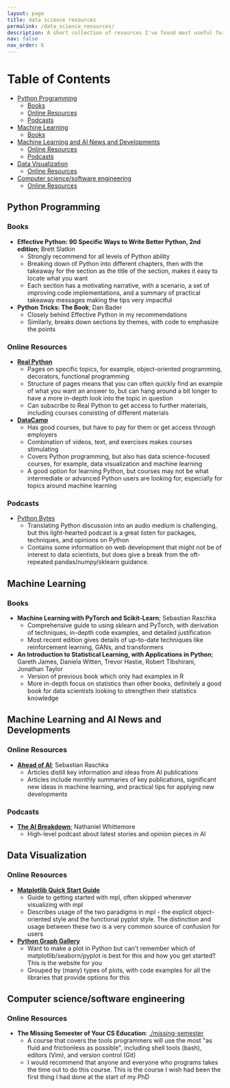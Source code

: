 ```yaml
---
layout: page
title: data science resources
permalink: /data_science_resources/
description: A short collection of resources I've found most useful for learning and revisiting python programming, machine learning, and data visualization.
nav: false
nav_order: 6
---
```


# Table of Contents

- [Python Programming](#python-programming)
  - [Books](#books)
  - [Online Resources](#online-resources)
  - [Podcasts](#podcasts)
- [Machine Learning](#machine-learning)
  - [Books](#books-1)
- [Machine Learning and AI News and Developments](#machine-learning-and-ai-news-and-developments)
  - [Online Resources](#online-resources)
  - [Podcasts](#podcasts-1)
- [Data Visualization](#data-visualization)
  - [Online Resources](#online-resources-2)
- [Computer science/software engineering](#computer-sciencesoftware-engineering)
  - [Online Resources](#online-resources-3)

## Python Programming

### Books

- **Effective Python: 90 Specific Ways to Write Better Python, 2nd edition**; Brett Slatkin
  - Strongly recommend for all levels of Python ability
  - Breaking down of Python into different chapters, then with the takeaway for the section as the title of the section, makes it easy to locate what you want
  - Each section has a motivating narrative, with a scenario, a set of improving code implementations, and a summary of practical takeaway messages making the tips very impactful
- **Python Tricks: The Book**; Dan Bader
  - Closely behind Effective Python in my recommendations
  - Similarly, breaks down sections by themes, with code to emphasize the points

### Online Resources

- [**Real Python**](https://realpython.com/)
  - Pages on specific topics, for example, object-oriented programming, decorators, functional programming
  - Structure of pages means that you can often quickly find an example of what you want an answer to, but can hang around a bit longer to have a more in-depth look into the topic in question
  - Can subscribe to Real Python to get access to further materials, including courses consisting of different materials
- [**DataCamp**](https://www.datacamp.com/)
  - Has good courses, but have to pay for them or get access through employers
  - Combination of videos, text, and exercises makes courses stimulating
  - Covers Python programming, but also has data science-focused courses, for example, data visualization and machine learning
  - A good option for learning Python, but courses may not be what intermediate or advanced Python users are looking for, especially for topics around machine learning

### Podcasts

- [Python Bytes](https://open.spotify.com/show/5o8820UB982QGwS4GYMGx9)
  - Translating Python discussion into an audio medium is challenging, but this light-hearted podcast is a great listen for packages, techniques, and opinions on Python
  - Contains some information on web development that might not be of interest to data scientists, but does give a break from the oft-repeated pandas/numpy/sklearn guidance.

## Machine Learning

### Books

- **Machine Learning with PyTorch and Scikit-Learn**; Sebastian Raschka
  - Comprehensive guide to using sklearn and PyTorch, with derivation of techniques, in-depth code examples, and detailed justification
  - Most recent edition gives details of up-to-date techniques like reinforcement learning, GANs, and transformers
- **An Introduction to Statistical Learning, with Applications in Python**; Gareth James, Daniela Witten, Trevor Hastie, Robert Tibshirani, Jonathan Taylor
  - Version of previous book which only had examples in R
  - More in-depth focus on statistics than other books, definitely a good book for data scientists looking to strengthen their statistics knowledge

## Machine Learning and AI News and Developments

### Online Resources

- [**Ahead of AI**](https://magazine.sebastianraschka.com/); Sebastian Raschka
  - Articles distill key information and ideas from AI publications
  - Articles include monthly summaries of key publications, significant new ideas in machine learning, and practical tips for applying new developments

### Podcasts

- [**The AI Breakdown**](https://open.spotify.com/show/7gKwwMLFLc6RmjmRpbMtEO); Nathaniel Whittemore
  - High-level podcast about latest stories and opinion pieces in AI

## Data Visualization

### Online Resources

- [**Matplotlib Quick Start Guide**](https://matplotlib.org/stable/users/explain/quick_start.html)
  - Guide to getting started with mpl, often skipped whenever visualizing with mpl
  - Describes usage of the two paradigms in mpl - the explicit object-oriented style and the functional pyplot style. The distinction and usage between these two is a very common source of confusion for users
- [**Python Graph Gallery**](https://python-graph-gallery.com/)
  - Want to make a plot in Python but can't remember which of matplotlib/seaborn/pyplot is best for this and how you get started? This is the website for you
  - Grouped by (many) types of plots, with code examples for all the libraries that provide options for this

## Computer science/software engineering

### Online Resources

- **The Missing Semester of Your CS Education**: [./missing-semester](https://missing.csail.mit.edu)
  - A course that covers the tools programmers will use the most "as fluid and frictionless as possible", including shell tools (bash), editors (Vim), and version control (Git)
  - I would recommend that anyone and everyone who programs takes the time out to do this course. This is the course I wish had been the first thing I had done at the start of my PhD
